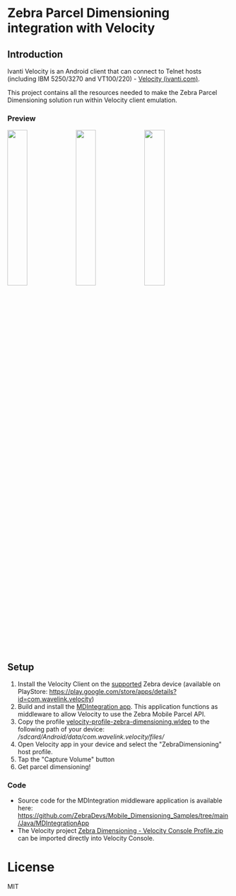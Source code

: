 # Zebra Parcel Dimensioning integration with Velocity

## Introduction

Ivanti Velocity is an Android client that can connect to Telnet hosts (including IBM 5250/3270 and VT100/220) - [Velocity (ivanti.com)](https://help.ivanti.com/wl/help/en_US/Velocity/2.0.0/admin/velocityConsoleHelp.htm).

This project contains all the resources needed to make the Zebra Parcel Dimensioning solution run within Velocity client emulation.


### Preview
<img src="https://user-images.githubusercontent.com/101400857/230152772-c4f8fd3a-af5f-409b-9f7b-6e9c5c27bc27.png" width=30% height=30%> <img src="https://user-images.githubusercontent.com/101400857/230152798-1abe75ca-07a6-49e3-99e5-f5e74b891ee0.png" width=30% height=30%> <img src="https://user-images.githubusercontent.com/101400857/230152819-7db6d14e-62a0-435c-975a-48e4f9e7c543.png" width=30% height=30%>

## Setup

 1. Install the Velocity Client on the [supported](https://www.zebra.com/us/en/support-downloads/software/mobile-computer-software/zebra-dimensioning-mobile-parcel.html) Zebra device (available on PlayStore: https://play.google.com/store/apps/details?id=com.wavelink.velocity)
 2. Build and install the [MDIntegration app](https://github.com/ZebraDevs/Mobile_Dimensioning_Samples/tree/main/Java/MDIntegrationApp). This application functions as middleware to allow Velocity to use the Zebra Mobile Parcel API.
 3. Copy the profile [velocity-profile-zebra-dimensioning.wldep](velocity-profile-zebra-dimensioning.wldep) to the following path of your device: */sdcard/Android/data/com.wavelink.velocity/files/*
 4. Open Velocity app in your device and select the "ZebraDimensioning" host profile.
 5. Tap the "Capture Volume" button
 6. Get parcel dimensioning!

### Code

* Source code for the MDIntegration middleware application is available here: https://github.com/ZebraDevs/Mobile_Dimensioning_Samples/tree/main/Java/MDIntegrationApp
* The Velocity project [Zebra Dimensioning - Velocity Console Profile.zip](<Zebra Dimensioning - Velocity Console Profile.zip>) can be imported directly into Velocity Console.

# License
MIT
